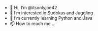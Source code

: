 - 👋 Hi, I’m @itsonlyjoe42
- 👀 I’m interested in Sudokus and Juggling
- 🌱 I’m currently learning Python and Java
- 📫 How to reach me ...
